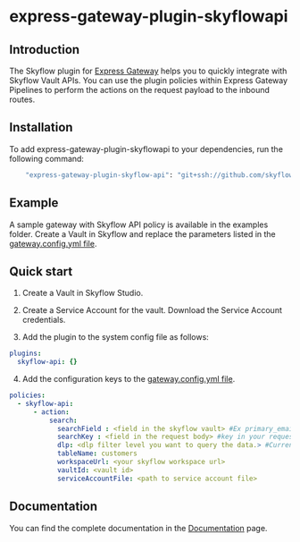 # express-gateway-plugin-skyflowapi


## Introduction

The Skyflow plugin for [Express Gateway](https://express-gateway.io) helps you to quickly integrate with Skyflow Vault APIs. You can use the plugin policies within Express Gateway Pipelines to perform the actions on the request payload to the inbound routes. 

## Installation

To add express-gateway-plugin-skyflowapi to your dependencies, run the following command:

```bash
    "express-gateway-plugin-skyflow-api": "git+ssh://github.com/skyflowtech/express-gateway-plugin-skyflowapi.git"
```

## Example
A sample gateway with Skyflow API policy is available in the examples folder. Create a Vault in Skyflow and replace the parameters listed in the [gateway.config.yml file](/examples/config/gateway.config.yml).

## Quick start

1. Create a Vault in Skyflow Studio.  

2. Create a Service Account for the vault. Download the Service Account credentials.

3. Add the plugin to the system config file as follows:
```yml
plugins:
  skyflow-api: {}
```


4. Add the configuration keys to the [gateway.config.yml file](https://www.express-gateway.io/docs/configuration/gateway.config.yml/).

```yaml
policies:
  - skyflow-api:
      - action:
          search: 
            searchField : <field in the skyflow vault> #Ex primary_email
            searchKey : <field in the request body> #key in your request body
            dlp: <dlp filter level you want to query the data.> #Currently accepts Plain_Text,TOKEN
            tableName: customers
            workspaceUrl: <your skyflow workspace url> 
            vaultId: <vault id>
            serviceAccountFile: <path to service account file>
```

## Documentation

You can find the complete documentation in the [Documentation](/Docs.md) page.